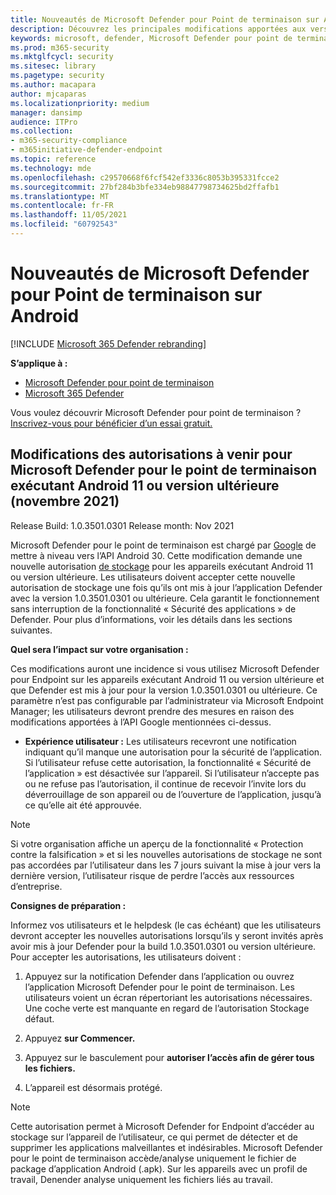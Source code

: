 ```yaml
---
title: Nouveautés de Microsoft Defender pour Point de terminaison sur Android
description: Découvrez les principales modifications apportées aux versions précédentes de Microsoft Defender pour Endpoint sur Android.
keywords: microsoft, defender, Microsoft Defender pour point de terminaison, mac, installation, macos, whatsnew
ms.prod: m365-security
ms.mktglfcycl: security
ms.sitesec: library
ms.pagetype: security
ms.author: macapara
author: mjcaparas
ms.localizationpriority: medium
manager: dansimp
audience: ITPro
ms.collection:
- m365-security-compliance
- m365initiative-defender-endpoint
ms.topic: reference
ms.technology: mde
ms.openlocfilehash: c29570668f6fcf542ef3336c8053b395331fcce2
ms.sourcegitcommit: 27bf284b3bfe334eb98847798734625bd2ffafb1
ms.translationtype: MT
ms.contentlocale: fr-FR
ms.lasthandoff: 11/05/2021
ms.locfileid: "60792543"
---
```

# <a name="whats-new-in-microsoft-defender-for-endpoint-on-android"></a>Nouveautés de Microsoft Defender pour Point de terminaison sur Android

[!INCLUDE [Microsoft 365 Defender rebranding](../../includes/microsoft-defender.md)]

**S’applique à :**
- [Microsoft Defender pour point de terminaison](https://go.microsoft.com/fwlink/p/?linkid=2154037)
- [Microsoft 365 Defender](https://go.microsoft.com/fwlink/?linkid=2118804)

Vous voulez découvrir Microsoft Defender pour point de terminaison ? [Inscrivez-vous pour bénéficier d’un essai gratuit.](https://signup.microsoft.com/create-account/signup?products=7f379fee-c4f9-4278-b0a1-e4c8c2fcdf7e&ru=https://aka.ms/MDEp2OpenTrial?ocid=docs-wdatp-exposedapis-abovefoldlink)

## <a name="upcoming-permission-changes-for-microsoft-defender-for-endpoint-running-android-11-or-later-nov-2021"></a>Modifications des autorisations à venir pour Microsoft Defender pour le point de terminaison exécutant Android 11 ou version ultérieure (novembre 2021)
Release Build: 1.0.3501.0301 Release month: Nov 2021

Microsoft Defender pour le point de terminaison est chargé par [Google](https://developer.android.com/distribute/play-policies#APILevel30) de mettre à niveau vers l’API Android 30. Cette modification demande une nouvelle autorisation [de stockage](https://developer.android.com/training/data-storage/manage-all-files#all-files-access-google-play) pour les appareils exécutant Android 11 ou version ultérieure. Les utilisateurs doivent accepter cette nouvelle autorisation de stockage une fois qu’ils ont mis à jour l’application Defender avec la version 1.0.3501.0301 ou ultérieure. Cela garantit le fonctionnement sans interruption de la fonctionnalité « Sécurité des applications » de Defender. Pour plus d’informations, voir les détails dans les sections suivantes.

**Quel sera l’impact sur votre organisation :**

Ces modifications auront une incidence si vous utilisez Microsoft Defender pour Endpoint sur les appareils exécutant Android 11 ou version ultérieure et que Defender est mis à jour pour la version 1.0.3501.0301 ou ultérieure. Ce paramètre n’est pas configurable par l’administrateur via Microsoft Endpoint Manager; les utilisateurs devront prendre des mesures en raison des modifications apportées à l’API Google mentionnées ci-dessus.

- **Expérience utilisateur :** Les utilisateurs recevront une notification indiquant qu’il manque une autorisation pour la sécurité de l’application. Si l’utilisateur refuse cette autorisation, la fonctionnalité « Sécurité de l’application » est désactivée sur l’appareil. Si l’utilisateur n’accepte pas ou ne refuse pas l’autorisation, il continue de recevoir l’invite lors du déverrouillage de son appareil ou de l’ouverture de l’application, jusqu’à ce qu’elle ait été approuvée.

>[!NOTE] 
> Si votre organisation affiche un aperçu de la fonctionnalité « Protection contre la falsification » et si les nouvelles autorisations de stockage ne sont pas accordées par l’utilisateur dans les 7 jours suivant la mise à jour vers la dernière version, l’utilisateur risque de perdre l’accès aux ressources d’entreprise.

**Consignes de préparation :**

Informez vos utilisateurs et le helpdesk (le cas échéant) que les utilisateurs devront accepter les nouvelles autorisations lorsqu’ils y seront invités après avoir mis à jour Defender pour la build 1.0.3501.0301 ou version ultérieure. Pour accepter les autorisations, les utilisateurs doivent :

1. Appuyez sur la notification Defender dans l’application ou ouvrez l’application Microsoft Defender pour le point de terminaison. Les utilisateurs voient un écran répertoriant les autorisations nécessaires. Une coche verte est manquante en regard de l’autorisation Stockage défaut.

2. Appuyez **sur Commencer.**

3. Appuyez sur le basculement pour **autoriser l’accès afin de gérer tous les fichiers.** 

4. L’appareil est désormais protégé.

  >[!NOTE] 
  >Cette autorisation permet à Microsoft Defender for Endpoint d’accéder au stockage sur l’appareil de l’utilisateur, ce qui permet de détecter et de supprimer les applications malveillantes et indésirables. Microsoft Defender pour le point de terminaison accède/analyse uniquement le fichier de package d’application Android (.apk). Sur les appareils avec un profil de travail, Denender analyse uniquement les fichiers liés au travail.







